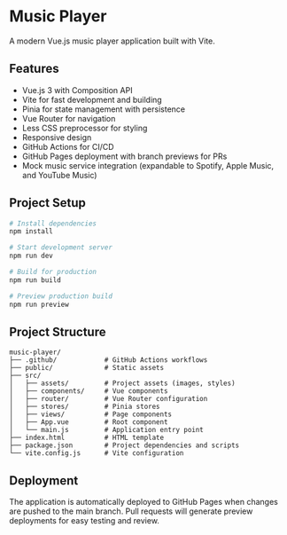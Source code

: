 # Music Player

A modern Vue.js music player application built with Vite.

## Features

- Vue.js 3 with Composition API
- Vite for fast development and building
- Pinia for state management with persistence
- Vue Router for navigation
- Less CSS preprocessor for styling
- Responsive design
- GitHub Actions for CI/CD
- GitHub Pages deployment with branch previews for PRs
- Mock music service integration (expandable to Spotify, Apple Music, and YouTube Music)

## Project Setup

```bash
# Install dependencies
npm install

# Start development server
npm run dev

# Build for production
npm run build

# Preview production build
npm run preview
```

## Project Structure

```text
music-player/
├── .github/            # GitHub Actions workflows
├── public/             # Static assets
├── src/
│   ├── assets/         # Project assets (images, styles)
│   ├── components/     # Vue components
│   ├── router/         # Vue Router configuration
│   ├── stores/         # Pinia stores
│   ├── views/          # Page components
│   ├── App.vue         # Root component
│   └── main.js         # Application entry point
├── index.html          # HTML template
├── package.json        # Project dependencies and scripts
└── vite.config.js      # Vite configuration
```

## Deployment

The application is automatically deployed to GitHub Pages when changes are pushed to the main branch. Pull requests will generate preview deployments for easy testing and review.
